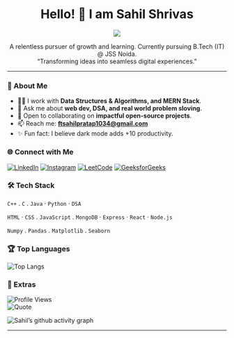 <h1 align="center">Hello! 👋 I am Sahil Shrivas</h1>
<p align="center">
  <img src="https://readme-typing-svg.herokuapp.com?size=24&center=true&vCenter=true&width=650&lines=Hello+there!+👋;MERN+Stack+Developer;DSA+Enthusiast">
</p>

<p align="center">
A relentless pursuer of growth and learning. Currently pursuing B.Tech (IT) @ JSS Noida.  
<br/>“Transforming ideas into seamless digital experiences.”
</p>

---

### 🚀 About Me

- 👨‍💻 I work with **Data Structures & Algorithms, and MERN Stack**.
- 💬 Ask me about **web dev, DSA, and real world problem sloving**.
- 🤝 Open to collaborating on **impactful open-source projects**.
- 📫 Reach me: **ftsahilpratap1034@gmail.com**
- ✨ Fun fact: I believe dark mode adds +10 productivity.

### 🌐 Connect with Me

[![LinkedIn](https://img.shields.io/badge/LinkedIn-0A66C2?logo=linkedin&logoColor=white)](https://www.linkedin.com/in/https://www.linkedin.com/in/sahil-shrivas-ba582b2a3//)
[![Instagram](https://img.shields.io/badge/Instagram-E4405F?logo=instagram&logoColor=white)](https://instagram.com/prtp_sahil_/)
[![LeetCode](https://img.shields.io/badge/LeetCode-FFA116?logo=leetcode&logoColor=white)](https://leetcode.com/Sahil_Shrivas/)
[![GeeksforGeeks](https://img.shields.io/badge/GeeksforGeeks-2F8D46?logo=geeksforgeeks&logoColor=white)](https://auth.geeksforgeeks.org/user/ftsahilpr26k7/)

### 🛠️ Tech Stack

`C++` . `C` . `Java` · `Python` · `DSA`

`HTML` · `CSS` . `JavaScript` . `MongoDB` · `Express` · `React` · `Node.js`

`Numpy` . `Pandas` . `Matplotlib` . `Seaborn`

### 🏆 Top Languages

![Top Langs](https://github-readme-stats.vercel.app/api/top-langs/?username=Sahil-Shrivas&layout=compact&theme=tokyonight)





### 🎉 Extras
![Profile Views](https://komarev.com/ghpvc/?username=Sahil-Shrivas&color=blue)  
![Quote](https://quotes-github-readme.vercel.app/api?type=horizontal&theme=tokyonight)  

![Sahil’s github activity graph](https://github-readme-activity-graph.vercel.app/graph?username=Sahil-Shrivas&theme=tokyo-night)



---
